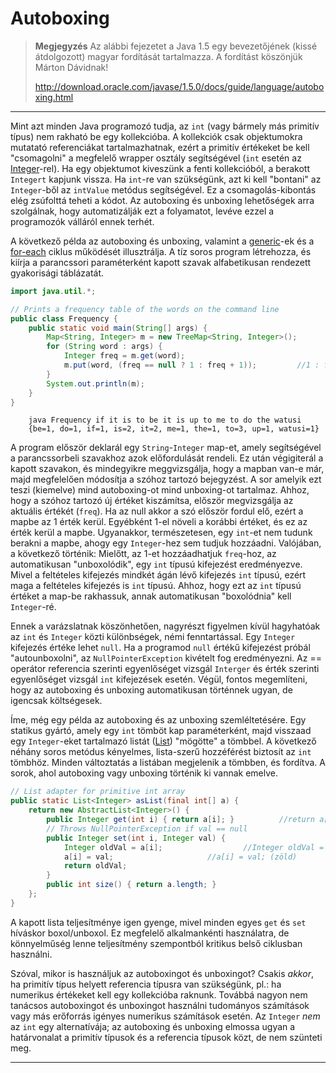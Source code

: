 # Autoboxing #

> **Megjegyzés** Az alábbi fejezetet a Java 1.5 egy bevezetőjének (kissé átdolgozott) magyar fordítását tartalmazza. A fordítást köszönjük Márton Dávidnak! 
> 
> <http://download.oracle.com/javase/1.5.0/docs/guide/language/autoboxing.html>

---

Mint azt minden Java programozó tudja, az `int` (vagy bármely más primitív típus) nem rakható be egy kollekcióba. A kollekciók csak objektumokra mutatató referenciákat tartalmazhatnak, ezért a primitív értékeket be kell "csomagolni" a megfelelő wrapper osztály segítségével (`int` esetén az [Integer](http://download.oracle.com/javase/1.5.0/docs/api/java/lang/Integer.html "Integer")-rel). Ha egy objektumot kiveszünk a fenti kollekcióból, a berakott `Integert` kapjunk vissza. Ha `int`-re van szükségünk, azt ki kell "bontani" az `Integer`-ből az `intValue` metódus segítségével. Ez a csomagolás-kibontás elég zsúfolttá teheti a kódot. Az autoboxing és unboxing lehetőségek arra szolgálnak, hogy automatizálják ezt a folyamatot, levéve ezzel a programozók válláról ennek terhét.

A következő példa az autoboxing és unboxing, valamint a [generic](./generics.html "generics")-ek és a [for-each](./for-each.md "for-each") ciklus működését illusztrálja. A tíz soros program létrehozza, és kiírja a parancssori paraméterként kapott szavak alfabetikusan rendezett gyakorisági táblázatát.

``` java
import java.util.*;

// Prints a frequency table of the words on the command line
public class Frequency {
	public static void main(String[] args) {
		Map<String, Integer> m = new TreeMap<String, Integer>();
		for (String word : args) {
			Integer freq = m.get(word);
			m.put(word, (freq == null ? 1 : freq + 1));			//1 : freq + 1 (zöld)
		}
		System.out.println(m);
	}
}
```

    	java Frequency if it is to be it is up to me to do the watusi
    	{be=1, do=1, if=1, is=2, it=2, me=1, the=1, to=3, up=1, watusi=1}

A program először deklarál egy `String`-`Integer` map-et, amely segítségével a parancssorbeli szavakhoz azok előfordulását rendeli. Ez után végigiterál a kapott szavakon, és mindegyikre meggvizsgálja, hogy a mapban van-e már, majd megfelelően módosítja a szóhoz tartozó bejegyzést. A sor amelyik ezt teszi (kiemelve) mind autoboxing-ot mind unboxing-ot tartalmaz. Ahhoz, hogy a szóhoz tartozó új értéket kiszámítsa, először megvizsgálja az aktuális értékét (`freq`). Ha az null akkor a szó először fordul elő, ezért a mapbe az 1 érték kerül. Egyébként 1-el növeli a korábbi értéket, és ez az érték kerül a mapbe. Ugyanakkor, természetesen, egy `int`-et nem tudunk berakni a mapbe, ahogy egy `Integer`-hez sem tudjuk hozzáadni. Valójában, a következő történik: Mielőtt, az 1-et hozzáadhatjuk `freq`-hoz, az automatikusan "unboxolódik", egy `int` típusú kifejezést eredményezve. Mivel a feltételes kifejezés mindkét ágán lévő kifejezés `int` típusú, ezért maga a feltételes kifejezés is `int` típusú. Ahhoz, hogy ezt az `int` típusú értéket a map-be rakhassuk, annak automatikusan "boxolódnia" kell `Integer`-ré.

Ennek a varázslatnak köszönhetően, nagyrészt figyelmen kívül hagyhatóak az `int` és `Integer` közti különbségek, némi fenntartással. Egy `Integer` kifejezés értéke lehet `null`. Ha a programod `null` értékű kifejezést próbál "autounboxolni", az `NullPointerException` kivételt fog eredményezni. Az == operátor referencia szerinti egyenlőséget vizsgál `Interger` és érték szerinti egyenlőséget vizsgál `int` kifejezések esetén. Végül, fontos megemlíteni, hogy az autoboxing és unboxing automatikusan történnek ugyan, de igencsak költségesek.

Íme, még egy példa az autoboxing és az unboxing szemléltetésére. Egy statikus gyártó, amely egy `int` tömböt kap paraméterként, majd visszaad egy `Integer`-eket tartalmazó listát ([List](http://download.oracle.com/javase/1.5.0/docs/api/java/util/List.html "List")) "mögötte" a tömbbel. A következő néhány soros metódus kényelmes, lista-szerű hozzéférést biztosít az `int` tömbhöz. Minden változtatás a listában megjelenik a tömbben, és fordítva. A sorok, ahol autoboxing vagy unboxing történik ki vannak emelve.

``` java
// List adapter for primitive int array
public static List<Integer> asList(final int[] a) {
	return new AbstractList<Integer>() {
		public Integer get(int i) { return a[i]; }			//return a[i]; (zöld)
		// Throws NullPointerException if val == null
		public Integer set(int i, Integer val) {
			Integer oldVal = a[i];					//Integer oldVal = a[i]; (zöld)
			a[i] = val;						//a[i] = val; (zöld)
			return oldVal;
		}
		public int size() { return a.length; }
	};
}
```

A kapott lista teljesítménye igen gyenge, mivel minden egyes `get` és `set` híváskor boxol/unboxol. Ez megfelelő alkalmankénti használatra, de könnyelműség lenne teljesítmény szempontból kritikus belső ciklusban használni.

Szóval, mikor is használjuk az autoboxingot és unboxingot? Csakis *akkor*, ha primitív típus helyett referencia típusra van szükségünk, pl.: ha numerikus értékeket kell egy kollekcióba raknunk. Továbbá nagyon nem tanácsos autoboxingot és unboxingot használni tudományos számítások vagy más erőforrás igényes numerikus számítások esetén. Az `Integer` *nem* az `int` egy alternatívája; az autoboxing és unboxing elmossa ugyan a határvonalat a primitív típusok és a referencia típusok közt, de nem szünteti meg.

---

